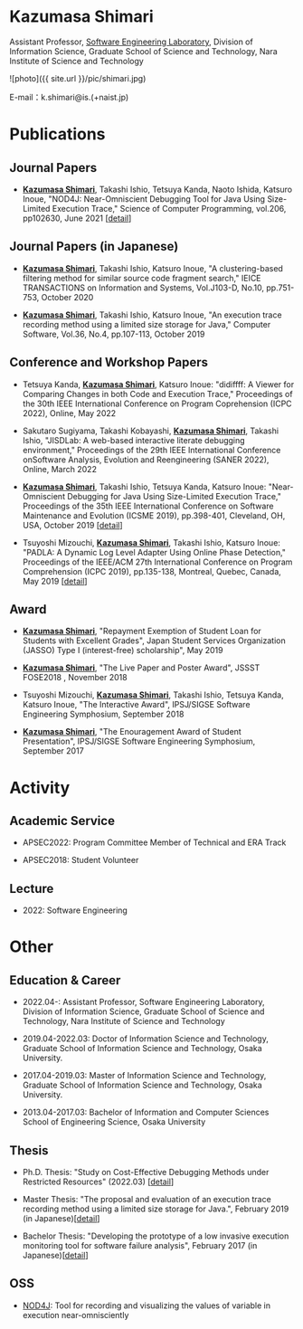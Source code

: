 # Kazumasa Shimari
Assistant Professor, [Software Engineering Laboratory](https://naist-se.github.io/), Division of Information Science, Graduate School of Science and Technology, Nara Institute of Science and Technology

![photo]({{ site.url }}/pic/shimari.jpg)

E-mail：k.shimari@is.(+naist.jp)

# Publications
## Journal Papers
  * **<u>Kazumasa Shimari</u>**, Takashi Ishio, Tetsuya Kanda, Naoto Ishida, Katsuro Inoue, "NOD4J:
                  Near-Omniscient Debugging Tool for Java Using Size-Limited Execution
                  Trace," Science of Computer Programming, vol.206, pp102630, June 2021
                  [[detail](https://sel.ist.osaka-u.ac.jp/lab-db/betuzuri/contents.ja/1199.html)]

## Journal Papers (in Japanese)
  * **<u>Kazumasa Shimari</u>**, Takashi Ishio, Katsuro Inoue, "A clustering-based filtering method
                  for similar source code fragment search," IEICE TRANSACTIONS on
                  Information and Systems, Vol.J103-D, No.10, pp.751-753, October 2020

  * **<u>Kazumasa Shimari</u>**, Takashi Ishio, Katsuro Inoue, "An execution trace recording method
                  using a limited size storage for Java," Computer Software, Vol.36,
                  No.4, pp.107-113, October 2019

##  Conference and Workshop Papers
  * Tetsuya Kanda, **<u>Kazumasa Shimari</u>**, Katsuro Inoue: "didiffff: A Viewer for Comparing Changes in both
                  Code and Execution Trace," Proceedings of the 30th IEEE International
                  Conference on Program Coprehension (ICPC 2022), Online, May 2022 <!-- Acceptance rate 38% (5/13) -->

  * Sakutaro Sugiyama, Takashi Kobayashi, **<u>Kazumasa Shimari</u>**, Takashi Ishio, "JISDLab: A web-based interactive literate debugging
                  environment," Proceedings of the 29th IEEE International Conference
                  onSoftware Analysis, Evolution and Reengineering (SANER 2022), Online,
                  March 2022 <!-- Acceptance rate 75% (9/12) -->

  * **<u>Kazumasa Shimari</u>**, Takashi Ishio, Tetsuya Kanda, Katsuro Inoue: "Near-Omniscient
                  Debugging for Java Using Size-Limited Execution Trace," Proceedings of
                  the 35th IEEE International Conference on Software Maintenance and
                  Evolution (ICSME 2019), pp.398-401, Cleveland, OH, USA, October 2019
                  [[detail](https://sel.ist.osaka-u.ac.jp/lab-db/betuzuri/contents.ja/1172.html)] <!-- Acceptance rate 58% (11/19) -->

  * Tsuyoshi Mizouchi, **<u>Kazumasa Shimari</u>**, Takashi Ishio, Katsuro Inoue: "PADLA: A Dynamic Log Level Adapter
                  Using Online Phase Detection," Proceedings of the IEEE/ACM 27th
                  International Conference on Program Comprehension (ICPC 2019),
                  pp.135-138, Montreal, Quebec, Canada, May 2019 [[detail](https://sel.ist.osaka-u.ac.jp/lab-db/betuzuri/contents.ja/1157.html)]

## Award
  * **<u>Kazumasa Shimari</u>**, "Repayment Exemption of Student Loan for Students with Excellent
                  Grades", Japan Student Services Organization (JASSO) Type I
                  (interest-free) scholarship", May 2019

  * **<u>Kazumasa Shimari</u>**, "The Live Paper and Poster Award", JSSST FOSE2018 , November 2018

  * Tsuyoshi Mizouchi, **<u>Kazumasa Shimari</u>**, Takashi Ishio, Tetsuya Kanda, Katsuro Inoue, "The Interactive
                  Award", IPSJ/SIGSE Software Engineering Symphosium, September 2018

  * **<u>Kazumasa Shimari</u>**, "The Enouragement Award of Student Presentation", IPSJ/SIGSE
                  Software Engineering Symphosium, September 2017

# Activity
## Academic Service
  * APSEC2022: Program Committee Member of Technical and ERA Track

  * APSEC2018: Student Volunteer

## Lecture
  * 2022: Software Engineering 

<!-- ## TA・RA
  * 2019.07-2021.06: Specially Appointed Researcher (OTRI, Osaka Univ.)
  * 2019.04-2019.06: Research Assistant (IST, Osaka Univ.)
  * 2018.06-2018.09: Cloud Spiral (IST, Osaka Univ.)
  * 2017.10-2018.02: Computer Language Processing (ES, Osaka Univ.) -->

<!-- ## Special Program
  * 2017:Cloud Spiral Cloud Specialist Program Initiative for
                  Reality-based Advanced Learning(Cloud Spiral) -->

# Other
## Education & Career
  * 2022.04-: Assistant Professor, Software Engineering Laboratory,
                  Division of Information Science, Graduate School of Science and
                  Technology, Nara Institute of Science and Technology

  * 2019.04-2022.03: Doctor of Information Science and Technology,
                  Graduate School of Information Science and Technology, Osaka
                  University.
  * 2017.04-2019.03: Master of Information Science and Technology,
                  Graduate School of Information Science and Technology, Osaka
                  University.

  * 2013.04-2017.03: Bachelor of Information and Computer Sciences School
                  of Engineering Science, Osaka University

## Thesis
  * Ph.D. Thesis: "Study on Cost-Effective Debugging Methods under
                  Restricted Resources" (2022.03) [[detail](https://sel.ist.osaka-u.ac.jp/lab-db/Dthesis/contents.ja/41.html)]

  * Master Thesis: "The proposal and evaluation of an execution trace
                  recording method using a limited size storage for Java.", February
                  2019 (in Japanese)[[detail](https://sel.ist.osaka-u.ac.jp/lab-db/Mthesis/contents.en/144.html)]

  * Bachelor Thesis: "Developing the prototype of a low invasive execution
                  monitoring tool for software failure analysis", February 2017 (in
                  Japanese)[[detail](https://sel.ist.osaka-u.ac.jp/lab-db/Bthesis/contents.en/155.html)]

## OSS
  * [NOD4J](https://github.com/k-shimari/nod4j): Tool for
                  recording and visualizing the values of variable in execution
                  near-omnisciently

